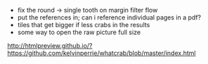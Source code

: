 
* fix the round -> single tooth on margin filter flow
* put the references in; can i reference individual pages in a pdf?
* tiles that get bigger if less crabs in the results
* some way to open the raw picture full size

http://htmlpreview.github.io/?https://github.com/kelvinperrie/whatcrab/blob/master/index.html
